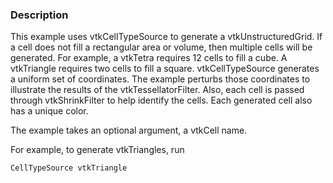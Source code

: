 ### Description

This example uses vtkCellTypeSource to generate a vtkUnstructuredGrid. If a cell does not fill a rectangular area or volume, then multiple cells will be generated. For example, a vtkTetra requires 12 cells to fill a cube. A vtkTriangle requires two cells to fill a square. vtkCellTypeSource generates a uniform set of coordinates. The example perturbs those coordinates to illustrate the results of the vtkTessellatorFilter. Also, each cell is passed through vtkShrinkFilter to help identify the cells. Each generated cell also has a unique color.

The example takes an optional argument, a vtkCell name.

For example, to generate vtkTriangles, run

``` bash
CellTypeSource vtkTriangle
```
